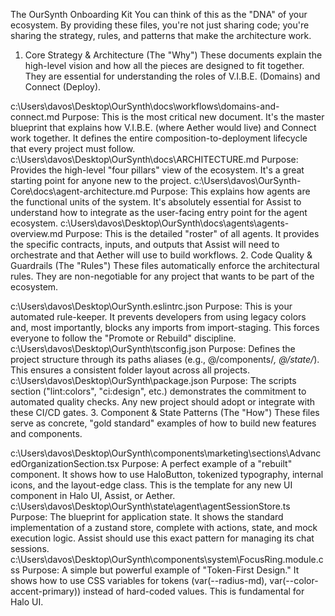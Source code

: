 The OurSynth Onboarding Kit
You can think of this as the "DNA" of your ecosystem. By providing these files, you're not just sharing code; you're sharing the strategy, rules, and patterns that make the architecture work.

1. Core Strategy & Architecture (The "Why")
These documents explain the high-level vision and how all the pieces are designed to fit together. They are essential for understanding the roles of V.I.B.E. (Domains) and Connect (Deploy).

c:\Users\davos\Desktop\OurSynth\docs\workflows\domains-and-connect.md
Purpose: This is the most critical new document. It's the master blueprint that explains how V.I.B.E. (where Aether would live) and Connect work together. It defines the entire composition-to-deployment lifecycle that every project must follow.
c:\Users\davos\Desktop\OurSynth\docs\ARCHITECTURE.md
Purpose: Provides the high-level "four pillars" view of the ecosystem. It's a great starting point for anyone new to the project.
c:\Users\davos\OurSynth-Core\docs\agent-architecture.md
Purpose: This explains how agents are the functional units of the system. It's absolutely essential for Assist to understand how to integrate as the user-facing entry point for the agent ecosystem.
c:\Users\davos\Desktop\OurSynth\docs\agents\agents-overview.md
Purpose: This is the detailed "roster" of all agents. It provides the specific contracts, inputs, and outputs that Assist will need to orchestrate and that Aether will use to build workflows.
2. Code Quality & Guardrails (The "Rules")
These files automatically enforce the architectural rules. They are non-negotiable for any project that wants to be part of the ecosystem.

c:\Users\davos\Desktop\OurSynth\.eslintrc.json
Purpose: This is your automated rule-keeper. It prevents developers from using legacy colors and, most importantly, blocks any imports from import-staging. This forces everyone to follow the "Promote or Rebuild" discipline.
c:\Users\davos\Desktop\OurSynth\tsconfig.json
Purpose: Defines the project structure through its paths aliases (e.g., @/components/*, @/state/*). This ensures a consistent folder layout across all projects.
c:\Users\davos\Desktop\OurSynth\package.json
Purpose: The scripts section ("lint:colors", "ci:design", etc.) demonstrates the commitment to automated quality checks. Any new project should adopt or integrate with these CI/CD gates.
3. Component & State Patterns (The "How")
These files serve as concrete, "gold standard" examples of how to build new features and components.

c:\Users\davos\Desktop\OurSynth\components\marketing\sections\AdvancedOrganizationSection.tsx
Purpose: A perfect example of a "rebuilt" component. It shows how to use HaloButton, tokenized typography, internal icons, and the layout-edge class. This is the template for any new UI component in Halo UI, Assist, or Aether.
c:\Users\davos\Desktop\OurSynth\state\agent\agentSessionStore.ts
Purpose: The blueprint for application state. It shows the standard implementation of a zustand store, complete with actions, state, and mock execution logic. Assist should use this exact pattern for managing its chat sessions.
c:\Users\davos\Desktop\OurSynth\components\system\FocusRing.module.css
Purpose: A simple but powerful example of "Token-First Design." It shows how to use CSS variables for tokens (var(--radius-md), var(--color-accent-primary)) instead of hard-coded values. This is fundamental for Halo UI.
